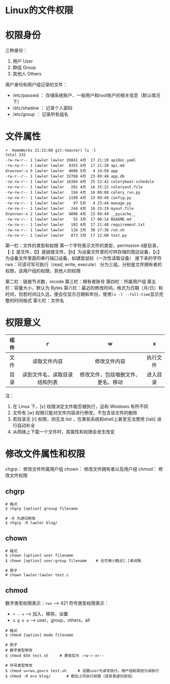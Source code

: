 # Linux的文件权限

# 权限身份

三种身份：
1. 用户 User
2. 群组 Group
3. 其他人 Others

用户身份和用户组记录的文件：

+ /etc/passwd ： 存储系统账户、一般用户和root账户的相关信息（默认情况下）
+ /etc/shadow ： 记录个人密码
+ /etc/group ： 记录所有组名

# 文件属性
```shell
➜  HomeWorks 21:15:00 git:(master) ls -l
total 132
-rw-rw-r-- 1 lawler lawler 26041 4月  17 21:19 apiDoc.yaml
-rw-rw-r-- 1 lawler lawler  9355 4月  17 21:20 api.md
drwxrwxr-x 5 lawler lawler  4096 5月   4 14:58 app
-rw-r--r-- 1 lawler lawler 32768 4月  23 09:48 app.db
-rw-rw-r-- 1 lawler lawler 16384 4月  25 22:42 celerybeat-schedule
-rw-rw-r-- 1 lawler lawler   201 4月  16 15:22 celeryout.file
-rw-rw-r-- 1 lawler lawler   194 4月  16 08:08 celery_run.py
-rw-rw-r-- 1 lawler lawler  1199 4月  23 09:49 config.py
-rw-rw-r-- 1 lawler lawler    97 5月   4 23:44 manage.py
-rw-rw-r-- 1 lawler lawler   244 4月  16 15:19 myout.file
drwxrwxr-x 2 lawler lawler  4096 4月  23 09:49 __pycache__
-rw-rw-r-- 1 lawler lawler    55 3月  17 00:14 README.md
-rw-rw-r-- 1 lawler lawler   192 4月  17 21:48 requirement.txt
-rw-rw-r-- 1 lawler lawler   116 3月  30 17:36 run.sh
-rw-rw-r-- 1 lawler lawler   873 3月  17 12:00 test.py
```
第一栏：文件的类型和权限
第一个字符表示文件的类型，permssion
d是目录，【-】是文件，【l】是链接文件，【b】为设备文件里的可供存储的周边设备，【c】为设备文件里面的串行端口设备，如键盘鼠标（一次性读取设备）
接下来的字符
rwx：可读可写可执行（read, write, execute）
分为三组，分别是文件拥有者的权限，该用户组的权限，其他人的权限

第二栏：链接节点数，incode
第三栏：拥有者账号
第四栏：所属用户组
第五栏：容量大小，默认为 Bytes
第六栏：最近的修改时间。格式为日期（月/日）和时间，但若时间过久远，便会仅显示日期和年份。使用`ls -l --full-time`显示完整的时间格式
第七栏：文件名

# 权限意义
| 组件 | ｒ | w | x |
| :---: | :---: | :---: | :---: |
| 文件 | 读取文件内容 | 修改文件内容 | 执行文件 |
| 目录 | 读到文件名，读取目录结构列表 | 修改文件，包括增删文件、更名、移动 | 进入目录 |
注：
1. 在 Linux 下，[x] 权限决定文件能否被执行，这和 Windows 有所不同
2. 文件有 [w] 权限只能对文件内容进行修改，不包含该文件的删除
3. 若目录无 [r] 权限，则无法 list ，在某些系统和shell上甚至无法使用 [tab] 进行自动补全
4. 从网络上下载一个文件时，其属性和权限会发生改变

# 修改文件属性和权限
chgrp： 修改文件所属用户组
chown： 修改文件拥有者以及用户组
chmod： 修改文件权限

## chgrp

```shell
# 格式
$ chgrp [option] grouup filename

# -R 为递归修改
$ chgrp -R lawler blog/
```
## chown

```shell
# 格式
$ chown [option] user filename
$ chown [option] user:group filename    # 也可用小数点[.]来间隔

# 例子
# chown lawler:lawler test.c
```
## chmod
数字类型权限表示：`rwx` --> 421
符号类型权限表示：

+ `+ - =` --> 加入，移除，设置
+ `u g o a` --> user，group，others，all

```shell
# 格式
$ chmod [option] mode filename

# 例子
# 数字类型修改
$ chmod 654 test.sh     # 更改后为 -rw-r-xr--

# 符号类型修改
$ chmod u=rwx,go=rx test.sh     # 设置user为读写执行，用户组和其他为读执行
$ chmod -R a+x blog/       # 都加上可执行权限（该目录递归添加）
```
